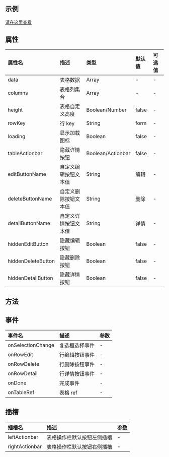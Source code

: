 ## 示例

[请在这里查看](https://template.ainiteam.com/#/components/table)

## 属性

| 属性名             | 描述                 | 类型              | 默认值 | 可选值 |
| :----------------- | :------------------- | :---------------- | :----- | :----- |
| data               | 表格数据             | Array             | -      | -      |
| columns            | 表格列集合           | Array<Column>     | -      | -      |
| height             | 表格自定义高度       | Boolean/Number    | false  | -      |
| rowKey             | 行 key               | String            | form   | -      |
| loading            | 显示加载图标         | Boolean           | false  | -      |
| tableActionbar     | 隐藏详情按钮         | Boolean/Actionbar | false  | -      |
| editButtonName     | 自定义编辑按钮文本值 | String            | 编辑   | -      |
| deleteButtonName   | 自定义删除按钮文本值 | String            | 删除   | -      |
| detailButtonName   | 自定义详情按钮文本值 | String            | 详情   | -      |
| hiddenEditButton   | 隐藏编辑按钮         | Boolean           | false  | -      |
| hiddenDeleteButton | 隐藏删除按钮         | Boolean           | false  | -      |
| hiddenDetailButton | 隐藏详情按钮         | Boolean           | false  | -      |

## 方法

## 事件

| 事件名            | 描述           | 参数 |
| :---------------- | :------------- | :--- |
| onSelectionChange | 复选框选择事件 | -    |
| onRowEdit         | 行编辑按钮事件 | -    |
| onRowDelete       | 行删除按钮事件 | -    |
| onRowDetail       | 行详情按钮事件 | -    |
| onDone            | 完成事件       | -    |
| onTableRef        | 表格 ref       | -    |

## 插槽

| 插槽名         | 描述                       | 参数 |
| :------------- | :------------------------- | :--- |
| leftActionbar  | 表格操作栏默认按钮左侧插槽 | -    |
| rightActionbar | 表格操作栏默认按钮右侧插槽 | -    |